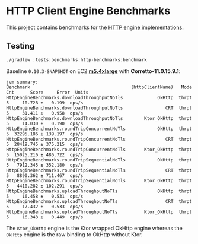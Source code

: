 # HTTP Client Engine Benchmarks

This project contains benchmarks for the [HTTP engine implementations](../../../runtime/protocol/http-client-engines).

## Testing

```sh
./gradlew :tests:benchmarks:http-benchmarks:benchmark
```

Baseline `0.10.3-SNAPSHOT` on EC2 **[m5.4xlarge](https://aws.amazon.com/ec2/instance-types/m5/)** with **Corretto-11.0.15.9.1**:

```
jvm summary:
Benchmark                                      (httpClientName)   Mode  Cnt      Score     Error  Units
HttpEngineBenchmarks.downloadThroughputNoTls             OkHttp  thrpt    5     10.728 ±   0.199  ops/s
HttpEngineBenchmarks.downloadThroughputNoTls                CRT  thrpt    5     31.411 ±   0.958  ops/s
HttpEngineBenchmarks.downloadThroughputNoTls        Ktor_OkHttp  thrpt    5     14.030 ±   0.190  ops/s
HttpEngineBenchmarks.roundTripConcurrentNoTls            OkHttp  thrpt    5  32295.186 ± 139.197  ops/s
HttpEngineBenchmarks.roundTripConcurrentNoTls               CRT  thrpt    5  28419.745 ± 375.215  ops/s
HttpEngineBenchmarks.roundTripConcurrentNoTls       Ktor_OkHttp  thrpt    5  15025.216 ± 486.722  ops/s
HttpEngineBenchmarks.roundTripSequentialNoTls            OkHttp  thrpt    5   7912.345 ± 352.180  ops/s
HttpEngineBenchmarks.roundTripSequentialNoTls               CRT  thrpt    5   8890.362 ± 711.467  ops/s
HttpEngineBenchmarks.roundTripSequentialNoTls       Ktor_OkHttp  thrpt    5   4410.282 ± 102.291  ops/s
HttpEngineBenchmarks.uploadThroughputNoTls               OkHttp  thrpt    5     16.458 ±   0.531  ops/s
HttpEngineBenchmarks.uploadThroughputNoTls                  CRT  thrpt    5     17.432 ±   0.533  ops/s
HttpEngineBenchmarks.uploadThroughputNoTls          Ktor_OkHttp  thrpt    5     16.343 ±   0.449  ops/s
```

The `Ktor_OkHttp` engine is the Ktor wrapped OkHttp engine whereas the `OkHttp` engine is the raw binding to OkHttp
without Ktor.